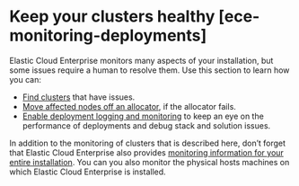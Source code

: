 # Keep your clusters healthy [ece-monitoring-deployments]

Elastic Cloud Enterprise monitors many aspects of your installation, but some issues require a human to resolve them. Use this section to learn how you can:

* [Find clusters](../../../troubleshoot/deployments/cloud-enterprise/finding-deployments-finding-problems.md) that have issues.
* [Move affected nodes off an allocator](../../../deploy-manage/maintenance/ece/move-nodes-instances-from-allocators.md), if the allocator fails.
* [Enable deployment logging and monitoring](../../../deploy-manage/monitor/stack-monitoring/enable-stack-monitoring-on-ece-deployments.md) to keep an eye on the performance of deployments and debug stack and solution issues.

In addition to the monitoring of clusters that is described here, don’t forget that Elastic Cloud Enterprise also provides [monitoring information for your entire installation](../../../deploy-manage/monitor/orchestrators/ece-platform-monitoring.md). You can you also monitor the physical hosts machines on which Elastic Cloud Enterprise is installed.




